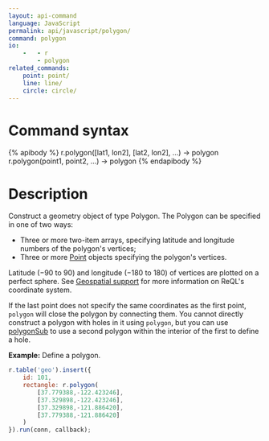 ```yaml
---
layout: api-command
language: JavaScript
permalink: api/javascript/polygon/
command: polygon
io:
    -   - r
        - polygon
related_commands:
    point: point/
    line: line/
    circle: circle/
---
```

# Command syntax #

{% apibody %}
r.polygon([lat1, lon2], [lat2, lon2], ...) &rarr; polygon
r.polygon(point1, point2, ...) &rarr; polygon
{% endapibody %}

# Description #

Construct a geometry object of type Polygon. The Polygon can be specified in one of two ways:

* Three or more two-item arrays, specifying latitude and longitude numbers of the polygon's vertices;
* Three or more [Point](/api/javascript/point) objects specifying the polygon's vertices.

Latitude (&minus;90 to 90) and longitude (&minus;180 to 180) of vertices are plotted on a perfect sphere. See [Geospatial support](/docs/geo-support/) for more information on ReQL's coordinate system.

If the last point does not specify the same coordinates as the first point, `polygon` will close the polygon by connecting them. You cannot directly construct a polygon with holes in it using `polygon`, but you can use [polygonSub](/api/javascript/polygon_sub) to use a second polygon within the interior of the first to define a hole.


__Example:__ Define a polygon.

```js
r.table('geo').insert({
    id: 101,
    rectangle: r.polygon(
        [37.779388,-122.423246],
        [37.329898,-122.423246],
        [37.329898,-121.886420],
        [37.779388,-121.886420]
    )
}).run(conn, callback);
```
